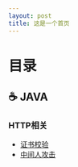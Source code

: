 ```yaml
---
layout: post
title: 这是一个首页
---
```


# 目录

## ☕️ JAVA

### HTTP相关

- [证书校验](_posts/2022-07-14-证书验证.md)
- [中间人攻击](_posts/2022-07-14-MITM攻击.md)
